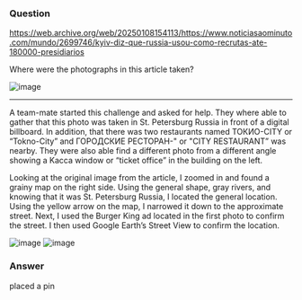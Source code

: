 ### Question
https://web.archive.org/web/20250108154113/https://www.noticiasaominuto.com/mundo/2699746/kyiv-diz-que-russia-usou-como-recrutas-ate-180000-presidiarios

Where were the photographs in this article taken?

![image](https://github.com/user-attachments/assets/d0cdd076-0cbf-421d-8181-1cccf4bc050e)

-------------------------------------------------

A team-mate started this challenge and asked for help. They where able to gather that this photo was taken in St. Petersburg Russia in front of a digital billboard. In addition, that there was two restaurants named ТОКИО-CITY or “Tokno-City” and ГОРОДСКИЕ РЕСТОРАН-" or "CITY RESTAURANT” was nearby. They were also able find a different photo from a different angle showing a Kacca window or “ticket office” in the building on the left. 

Looking at the original image from the article, I zoomed in and found a grainy map on the right side. Using the general shape, gray rivers, and knowing that it was St. Petersburg Russia, I located the general location. Using the yellow arrow on the map, I narrowed it down to the approximate street. Next, I used the Burger King ad located in the first photo to confirm the street. I then used Google Earth’s Street View to confirm the location.

![image](https://github.com/user-attachments/assets/a97d4fa0-4600-4a34-8cb3-4d0e3a6d8898)
![image](https://github.com/user-attachments/assets/134335d4-9c85-4413-b1e6-66615ff7f92a)

### Answer
placed a pin
